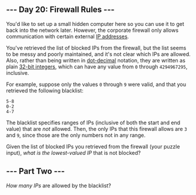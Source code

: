 ## --- Day 20: Firewall Rules --- ##

You'd like to set up a small hidden computer here so you can use it to
get back into the network later. However, the corporate firewall only
allows communication with certain external [IP addresses](https://en.wikipedia.org/wiki/IPv4#Addressing).

You've retrieved the list of blocked IPs from the firewall, but the
list seems to be messy and poorly maintained, and it's not clear which
IPs are allowed. Also, rather than being written in [dot-decimal](https://en.wikipedia.org/wiki/Dot-decimal_notation)
notation, they are written as plain [32-bit integers](https://en.wikipedia.org/wiki/32-bit),
which can have any value from `0` through `4294967295`, inclusive.

For example, suppose only the values `0` through `9` were valid, and
that you retrieved the following blacklist:

    5-8
    0-2
    4-7

The blacklist specifies ranges of IPs (inclusive of both the start and
end value) that are *not* allowed. Then, the only IPs that this
firewall allows are `3` and `9`, since those are the only numbers not
in any range.

Given the list of blocked IPs you retrieved from the firewall (your
puzzle input), *what is the lowest-valued IP* that is not blocked?

## --- Part Two --- ##

*How many IPs* are allowed by the blacklist?
